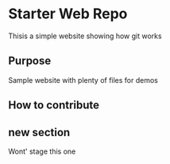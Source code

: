 # Starter Web Repo

Thisis a simple website showing how git works

## Purpose

Sample website with plenty of files for demos

## How to contribute

## new section
Wont' stage this one 